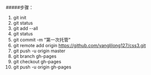 #####步骤：
1. git init
2. git status
3. git add --all
4. git status
5. git commit -m "第一次托管"
6. git remote add origin https://github.com/yanglilong127/css3.git
7. git push -u origin master
8. git branch gh-pages
9. git checkout gh-pages
10. git push -u origin gh-pages
